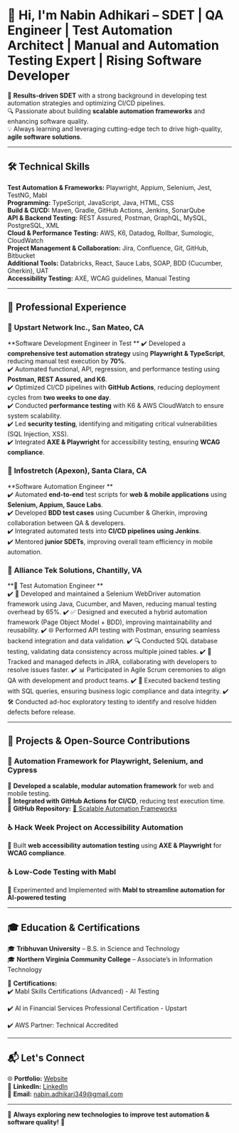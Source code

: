 # 👋 Hi, I'm Nabin Adhikari – SDET | QA Engineer | Test Automation Architect  | Manual and Automation Testing Expert | Rising Software Developer

🚀 **Results-driven SDET** with a strong background in developing test automation strategies and optimizing CI/CD pipelines.  
🔍 Passionate about building **scalable automation frameworks** and enhancing software quality.  
💡 Always learning and leveraging cutting-edge tech to drive high-quality, **agile software solutions**.  

---

## 🛠️ **Technical Skills**  

**Test Automation & Frameworks:** Playwright, Appium, Selenium, Jest, TestNG, Mabl  
**Programming:** TypeScript, JavaScript, Java, HTML, CSS  
**Build & CI/CD:** Maven, Gradle, GitHub Actions, Jenkins, SonarQube  
**API & Backend Testing:** REST Assured, Postman, GraphQL, MySQL, PostgreSQL, XML  
**Cloud & Performance Testing:** AWS, K6, Datadog, Rollbar, Sumologic, CloudWatch  
**Project Management & Collaboration:** Jira, Confluence, Git, GitHub, Bitbucket  
**Additional Tools:** Databricks, React, Sauce Labs, SOAP, BDD (Cucumber, Gherkin), UAT  
**Accessibility Testing:** AXE, WCAG guidelines, Manual Testing  

---

## 💼 **Professional Experience**  

### 🏢 **Upstart Network Inc., San Mateo, CA**  
**Software Development Engineer in Test **
✔️ Developed a **comprehensive test automation strategy** using **Playwright & TypeScript**, reducing manual test execution by **70%**.  
✔️ Automated functional, API, regression, and performance testing using **Postman, REST Assured, and K6**.  
✔️ Optimized CI/CD pipelines with **GitHub Actions**, reducing deployment cycles from **two weeks to one day**.  
✔️ Conducted **performance testing** with K6 & AWS CloudWatch to ensure system scalability.  
✔️ Led **security testing**, identifying and mitigating critical vulnerabilities (SQL Injection, XSS).  
✔️ Integrated **AXE & Playwright** for accessibility testing, ensuring **WCAG compliance**.  

### 🏢 **Infostretch (Apexon), Santa Clara, CA**  
**Software Automation Engineer **  
✔️ Automated **end-to-end** test scripts for **web & mobile applications** using **Selenium, Appium, Sauce Labs**.  
✔️ Developed **BDD test cases** using Cucumber & Gherkin, improving collaboration between QA & developers.  
✔️ Integrated automated tests into **CI/CD pipelines using Jenkins**.  
✔️ Mentored **junior SDETs**, improving overall team efficiency in mobile automation.  

### 🏢 **Alliance Tek Solutions, Chantilly, VA**  
**📌 Test Automation Engineer **  
✔️ 🚀 Developed and maintained a Selenium WebDriver automation framework using Java, Cucumber, and Maven, reducing manual testing overhead by 65%.
✔️ 	✅ Designed and executed a hybrid automation framework (Page Object Model + BDD), improving maintainability and reusability.
✔️ 🌐 Performed API testing with Postman, ensuring seamless backend integration and data validation.
✔️ 🔍 Conducted SQL database testing, validating data consistency across multiple joined tables.
✔️ 🐞 Tracked and managed defects in JIRA, collaborating with developers to resolve issues faster.
✔️ 📊 Participated in Agile Scrum ceremonies to align QA with development and product teams.
✔️ 🔄 Executed backend testing with SQL queries, ensuring business logic compliance and data integrity.
✔️ 🛠️ Conducted ad-hoc exploratory testing to identify and resolve hidden defects before release.

---

## 📌 **Projects & Open-Source Contributions**  

### 🚀 **Automation Framework for Playwright, Selenium, and Cypress**  
📌 **Developed a scalable, modular automation framework** for web and mobile testing.  
📌 **Integrated with GitHub Actions for CI/CD**, reducing test execution time.  
🔗 **GitHub Repository:** [🔗 Scalable Automation Frameworks](#)  

### ♿ **Hack Week Project on Accessibility Automation**  
📌 Built **web accessibility automation testing** using **AXE & Playwright** for **WCAG compliance**.

### ♿ **Low-Code Testing with Mabl** 
📌 Experimented and Implemented with **Mabl to streamline automation for AI-powered testing**

---

## 🎓 **Education & Certifications**  

🎓 **Tribhuvan University** – B.S. in Science and Technology  
🎓 **Northern Virginia Community College** – Associate’s in Information Technology  

📜 **Certifications:**  
✔️ Mabl Skills Certifications (Advanced) - AI Testing

✔️ AI in Financial Services Professional Certification - Upstart

✔️ AWS Partner: Technical Accredited

---

## 📬 **Let's Connect**  

🌐 **Portfolio:** [Website](#)  
💼 **LinkedIn:** [LinkedIn](https://www.linkedin.com/in/nabin-adhikari-66568620b/)  
📧 **Email:** nabin.adhikari349@gmail.com  

---

🔹 **Always exploring new technologies to improve test automation & software quality!** 🚀  
